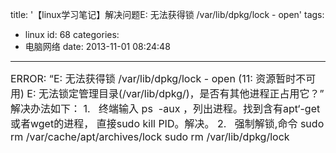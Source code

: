 title: '【linux学习笔记】解决问题E: 无法获得锁 /var/lib/dpkg/lock - open'
tags:
  - linux
id: 68
categories:
  - 电脑网络
date: 2013-11-01 08:24:48
---

<span style="font-size: medium;">ERROR:
“E: 无法获得锁 /var/lib/dpkg/lock - open (11: 资源暂时不可用)
E: 无法锁定管理目录(/var/lib/dpkg/)，是否有其他进程正占用它？”
解决办法如下：
1.   终端输入 ps  -aux ，列出进程。找到含有apt‘-get或者wget的进程，
直接sudo kill PID。解决。
2.   强制解锁,命令
sudo rm /var/cache/apt/archives/lock
sudo rm /var/lib/dpkg/lock</span>